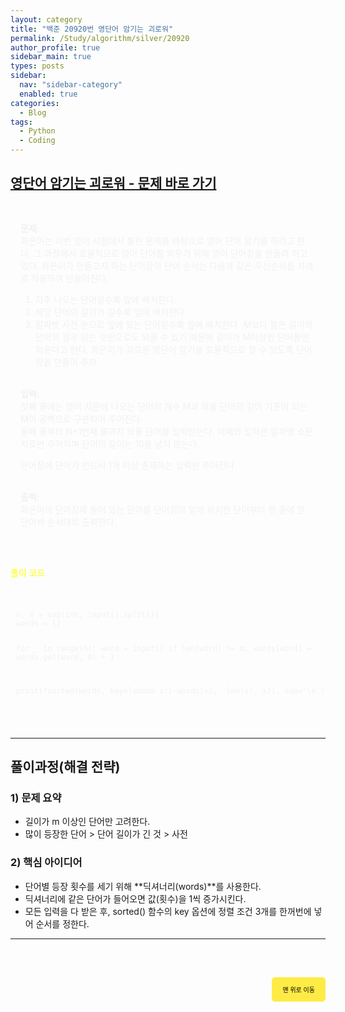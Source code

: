 ```yaml
---
layout: category
title: "백준 20920번 영단어 암기는 괴로워"
permalink: /Study/algorithm/silver/20920
author_profile: true
sidebar_main: true
types: posts
sidebar:
  nav: "sidebar-category"
  enabled: true
categories:
  - Blog
tags:
  - Python
  - Coding
---
```


## [영단어 암기는 괴로워 - 문제 바로 가기](https://www.acmicpc.net/problem/20920)

<div style="border: 1px solid rgba(255, 255, 255, 0.2); padding: 15px; border-radius: 5px; background-color: rgba(255, 255, 255, 0.05); color: #f1f1f1; text-align: left;">

<b>문제:</b><br>
화은이는 이번 영어 시험에서 틀린 문제를 바탕으로 영어 단어 암기를 하려고 한다. 그 과정에서 효율적으로 영어 단어를 외우기 위해 영어 단어장을 만들려 하고 있다. 화은이가 만들고자 하는 단어장의 단어 순서는 다음과 같은 우선순위를 차례로 적용하여 만들어진다.<br>

1. 자주 나오는 단어일수록 앞에 배치한다.
2. 해당 단어의 길이가 길수록 앞에 배치한다.
3. 알파벳 사전 순으로 앞에 있는 단어일수록 앞에 배치한다
 
M보다 짧은 길이의 단어의 경우 읽는 것만으로도 외울 수 있기 때문에 길이가 
M이상인 단어들만 외운다고 한다. 화은이가 괴로운 영단어 암기를 효율적으로 할 수 있도록 단어장을 만들어 주자.<br><br>

<b>입력:</b><br>
첫째 줄에는 영어 지문에 나오는 단어의 개수 
M과 외울 단어의 길이 기준이 되는 
M이 공백으로 구분되어 주어진다. <br>
둘째 줄부터 
N+1번째 줄까지 외울 단어를 입력받는다. 이때의 입력은 알파벳 소문자로만 주어지며 단어의 길이는 
10을 넘지 않는다.

단어장에 단어가 반드시 1개 이상 존재하는 입력만 주어진다.<br><br>

<b>출력:</b><br>
화은이의 단어장에 들어 있는 단어를 단어장의 앞에 위치한 단어부터 한 줄에 한 단어씩 순서대로 출력한다.<br>

</div>

<br>

<span style="color:yellow">풀이 코드</span>

<link rel="stylesheet" href="https://cdnjs.cloudflare.com/ajax/libs/highlight.js/11.8.0/styles/atom-one-dark.min.css">
<script src="https://cdnjs.cloudflare.com/ajax/libs/highlight.js/11.8.0/highlight.min.js"></script>
<script>hljs.highlightAll();</script>

<div style="padding: 8px; border: 1px solid rgba(255, 255, 255, 0.2); border-radius: 5px; background-color: rgba(255, 255, 255, 0.05); color: #f1f1f1; width: 100%; text-align: left; font-family: monospace;">
<pre><code class="python">
n, m = map(int, input().split())
words = {}

for _ in range(n):
    word = input()
    if len(word) >= m:
        words[word] = words.get(word, 0) + 1

print(*sorted(words, key=lambda x:[-words[x], -len(x), x]), sep='\n')
</code></pre>
</div>

<br>

---
## 풀이과정(해결 전략)

### 1) 문제 요약
- 길이가 m 이상인 단어만 고려한다.
- 많이 등장한 단어 > 단어 길이가 긴 것 > 사전

### 2) 핵심 아이디어
- 단어별 등장 횟수를 세기 위해 **딕셔너리(words)**를 사용한다.
- 딕셔너리에 같은 단어가 들어오면 값(횟수)을 1씩 증가시킨다.
- 모든 입력을 다 받은 후, sorted() 함수의 key 옵션에 정렬 조건 3개를 한꺼번에 넣어 순서를 정한다.


---

<br>

<div style="text-align: right; margin-top: 30px;">
  <button onclick="scrollToTop()" style="
    padding: 10px 15px; 
    background-color: #FFEB46; 
    color: black; 
    border: 2px solid #FFEB46; 
    border-radius: 5px; 
    cursor: pointer; 
    font-size: 10px;">
    맨 위로 이동
  </button>
</div>

<script>
  function scrollToTop() {
    window.scrollTo({ top: 0, behavior: 'smooth' });
  }
</script>
